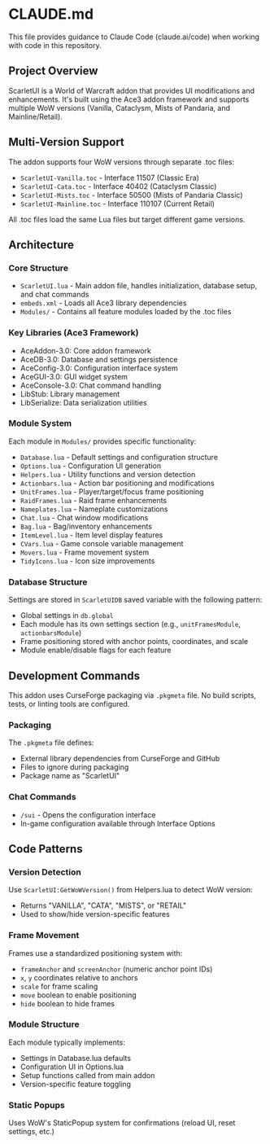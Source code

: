# CLAUDE.md

This file provides guidance to Claude Code (claude.ai/code) when working with code in this repository.

## Project Overview

ScarletUI is a World of Warcraft addon that provides UI modifications and enhancements. It's built using the Ace3 addon framework and supports multiple WoW versions (Vanilla, Cataclysm, Mists of Pandaria, and Mainline/Retail).

## Multi-Version Support

The addon supports four WoW versions through separate .toc files:
- `ScarletUI-Vanilla.toc` - Interface 11507 (Classic Era)
- `ScarletUI-Cata.toc` - Interface 40402 (Cataclysm Classic) 
- `ScarletUI-Mists.toc` - Interface 50500 (Mists of Pandaria Classic)
- `ScarletUI-Mainline.toc` - Interface 110107 (Current Retail)

All .toc files load the same Lua files but target different game versions.

## Architecture

### Core Structure
- `ScarletUI.lua` - Main addon file, handles initialization, database setup, and chat commands
- `embeds.xml` - Loads all Ace3 library dependencies
- `Modules/` - Contains all feature modules loaded by the .toc files

### Key Libraries (Ace3 Framework)
- AceAddon-3.0: Core addon framework
- AceDB-3.0: Database and settings persistence  
- AceConfig-3.0: Configuration interface system
- AceGUI-3.0: GUI widget system
- AceConsole-3.0: Chat command handling
- LibStub: Library management
- LibSerialize: Data serialization utilities

### Module System
Each module in `Modules/` provides specific functionality:
- `Database.lua` - Default settings and configuration structure
- `Options.lua` - Configuration UI generation
- `Helpers.lua` - Utility functions and version detection
- `Actionbars.lua` - Action bar positioning and modifications
- `UnitFrames.lua` - Player/target/focus frame positioning
- `RaidFrames.lua` - Raid frame enhancements
- `Nameplates.lua` - Nameplate customizations
- `Chat.lua` - Chat window modifications
- `Bag.lua` - Bag/inventory enhancements
- `ItemLevel.lua` - Item level display features
- `CVars.lua` - Game console variable management
- `Movers.lua` - Frame movement system
- `TidyIcons.lua` - Icon size improvements

### Database Structure
Settings are stored in `ScarletUIDB` saved variable with the following pattern:
- Global settings in `db.global`
- Each module has its own settings section (e.g., `unitFramesModule`, `actionbarsModule`)
- Frame positioning stored with anchor points, coordinates, and scale
- Module enable/disable flags for each feature

## Development Commands

This addon uses CurseForge packaging via `.pkgmeta` file. No build scripts, tests, or linting tools are configured.

### Packaging
The `.pkgmeta` file defines:
- External library dependencies from CurseForge and GitHub
- Files to ignore during packaging
- Package name as "ScarletUI"

### Chat Commands
- `/sui` - Opens the configuration interface
- In-game configuration available through Interface Options

## Code Patterns

### Version Detection
Use `ScarletUI:GetWoWVersion()` from Helpers.lua to detect WoW version:
- Returns "VANILLA", "CATA", "MISTS", or "RETAIL"
- Used to show/hide version-specific features

### Frame Movement
Frames use a standardized positioning system with:
- `frameAnchor` and `screenAnchor` (numeric anchor point IDs)
- `x`, `y` coordinates relative to anchors  
- `scale` for frame scaling
- `move` boolean to enable positioning
- `hide` boolean to hide frames

### Module Structure
Each module typically implements:
- Settings in Database.lua defaults
- Configuration UI in Options.lua
- Setup functions called from main addon
- Version-specific feature toggling

### Static Popups
Uses WoW's StaticPopup system for confirmations (reload UI, reset settings, etc.)